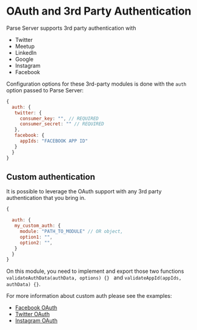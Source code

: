 # OAuth and 3rd Party Authentication

Parse Server supports 3rd party authentication with

* Twitter
* Meetup
* LinkedIn
* Google
* Instagram
* Facebook

Configuration options for these 3rd-party modules is done with the `auth` option passed to Parse Server:

```js
{
  auth: {
   twitter: {
     consumer_key: "", // REQUIRED
     consumer_secret: "" // REQUIRED
   },
   facebook: {
     appIds: "FACEBOOK APP ID"
   }
  }
}
```

## Custom authentication

It is possible to leverage the OAuth support with any 3rd party authentication that you bring in.

```js
{

  auth: {
   my_custom_auth: {
     module: "PATH_TO_MODULE" // OR object,
     option1: "",
     option2: "",
   }
  }
}
```

On this module, you need to implement and export those two functions `validateAuthData(authData, options) {} ` and `validateAppId(appIds, authData) {}`.

For more information about custom auth please see the examples:

- [Facebook OAuth](https://github.com/parse-community/parse-server/blob/master/src/authDataManager/facebook.js)
- [Twitter OAuth](https://github.com/parse-community/parse-server/blob/master/src/authDataManager/twitter.js)
- [Instagram OAuth](https://github.com/parse-community/parse-server/blob/master/src/authDataManager/instagram.js)
